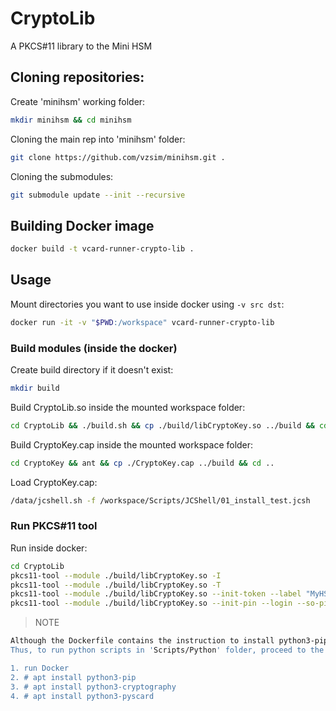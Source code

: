 # CryptoLib

A PKCS#11 library to the Mini HSM

## Cloning repositories:

Create 'minihsm' working folder:
```bash
mkdir minihsm && cd minihsm
```
Cloning the main rep into 'minihsm' folder:
```bash
git clone https://github.com/vzsim/minihsm.git .
```
Cloning the submodules:
```bash
git submodule update --init --recursive
```

## Building Docker image

```bash
docker build -t vcard-runner-crypto-lib .
```

## Usage

Mount directories you want to use inside docker using `-v src dst`:

```bash
docker run -it -v "$PWD:/workspace" vcard-runner-crypto-lib 
```

### Build modules (inside the docker)

Create build directory if it doesn't exist:

```bash
mkdir build
```

Build CryptoLib.so inside the mounted workspace folder:

```bash
cd CryptoLib && ./build.sh && cp ./build/libCryptoKey.so ../build && cd ..
```

Build CryptoKey.cap inside the mounted workspace folder:

```bash
cd CryptoKey && ant && cp ./CryptoKey.cap ../build && cd ..
```

Load CryptoKey.cap:

```bash
/data/jcshell.sh -f /workspace/Scripts/JCShell/01_install_test.jcsh 
```

### Run PKCS#11 tool

Run inside docker:

```bash
cd CryptoLib
pkcs11-tool --module ./build/libCryptoKey.so -I
pkcs11-tool --module ./build/libCryptoKey.so -T
pkcs11-tool --module ./build/libCryptoKey.so --init-token --label "MyHSM" --so-pin "01234"
pkcs11-tool --module ./build/libCryptoKey.so --init-pin --login --so-pin 01234 --new-pin 43210
```

> NOTE
```bash
Although the Dockerfile contains the instruction to install python3-pip, it ins't installed at all.
Thus, to run python scripts in 'Scripts/Python' folder, proceed to the following steps:

1. run Docker
2. # apt install python3-pip
3. # apt install python3-cryptography
4. # apt install python3-pyscard
```
